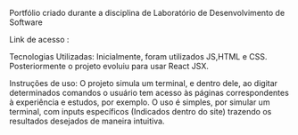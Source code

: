 Portfólio criado durante a disciplina de Laboratório de Desenvolvimento de Software

Link de acesso :

Tecnologias Utilizadas: Inicialmente, foram utilizados JS,HTML e CSS. Posteriormente o projeto evoluiu para usar React JSX.

Instruções de uso: O projeto simula um terminal, e dentro dele, ao digitar determinados comandos o usuário tem acesso às páginas correspondentes à experiência e estudos, por exemplo. O uso é simples, por simular um terminal, com inputs específicos (Indicados dentro do site) trazendo os resultados desejados de maneira intuitiva.
